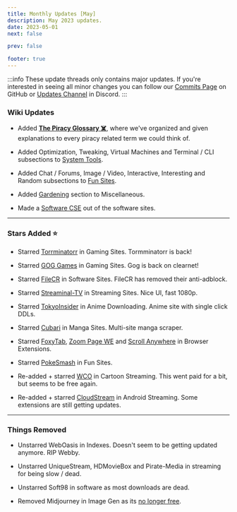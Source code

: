 ```yaml
---
title: Monthly Updates [May]
description: May 2023 updates.
date: 2023-05-01
next: false

prev: false

footer: true
---
```


<Post authors="nbats"/>

:::info
These update threads only contains major updates. If you're interested
in seeing all minor changes you can follow our
[Commits Page](https://github.com/fmhy/FMHYedit/commits/main) on GitHub or
[Updates Channel](https://redd.it/17f8msf) in Discord.
:::

### Wiki Updates

- Added **[The Piracy Glossary ☠️](https://rentry.org/The-Piracy-Glossary)**,
  where we've organized and given explanations to every piracy related term we
  could think of.

- Added Optimization, Tweaking, Virtual Machines and Terminal / CLI subsections
  to [System Tools](/system-tools).

- Added Chat / Forums, Image / Video, Interactive, Interesting and Random
  subsections to [Fun Sites](/misc/#fun-sites).

- Added [Gardening](/misc/#gardening) section to Miscellaneous.

- Made a [Software CSE](/downloading/#software-sites) out of the
  software sites.

---

### Stars Added ⭐

- Starred [Torrminatorr](/gaming/#download-games) in Gaming Sites.
  Tormminatorr is back!

- Starred [GOG Games](/gaming/#download-games) in Gaming Sites. Gog
  is back on clearnet!

- Starred [FileCR](/downloading/#software-sites) in Software Sites.
  FileCR has removed their anti-adblock.

- Starred [Streaminal-TV](/video/#dedicated-hosts) in Streaming
  Sites. Nice UI, fast 1080p.

- Starred [TokyoInsider](/video/#anime-downloading) in Anime
  Downloading. Anime site with single click DDLs.

- Starred [Cubari](/reading/#manga-sites) in Manga Sites. Multi-site
  manga scraper.

- Starred [FoxyTab](https://addons.mozilla.org/en-US/firefox/addon/foxytab/),
  [Zoom Page WE](https://addons.mozilla.org/en-US/firefox/addon/zoom-page-we/)
  and
  [Scroll Anywhere](https://addons.mozilla.org/en-US/firefox/addon/scroll_anywhere/)
  in Browser Extensions.

- Starred [PokeSmash](/misc/#random) in Fun Sites.

- Re-added + starred [WCO](/video/#cartoon-streaming) in Cartoon
  Streaming. This went paid for a bit, but seems to be free again.

- Re-added + starred [CloudStream](/mobile/#android-streaming) in
  Android Streaming. Some extensions are still getting updates.

---

### Things Removed

- Unstarred WebOasis in Indexes. Doesn't seem to be getting updated anymore. RIP
  Webby.

- Unstarred UniqueStream, HDMovieBox and Pirate-Media in streaming for being
  slow / dead.

- Unstarred Soft98 in software as most downloads are dead.

- Removed Midjourney in Image Gen as its
  [no longer free](https://youtu.be/EHnUydrurmk).
